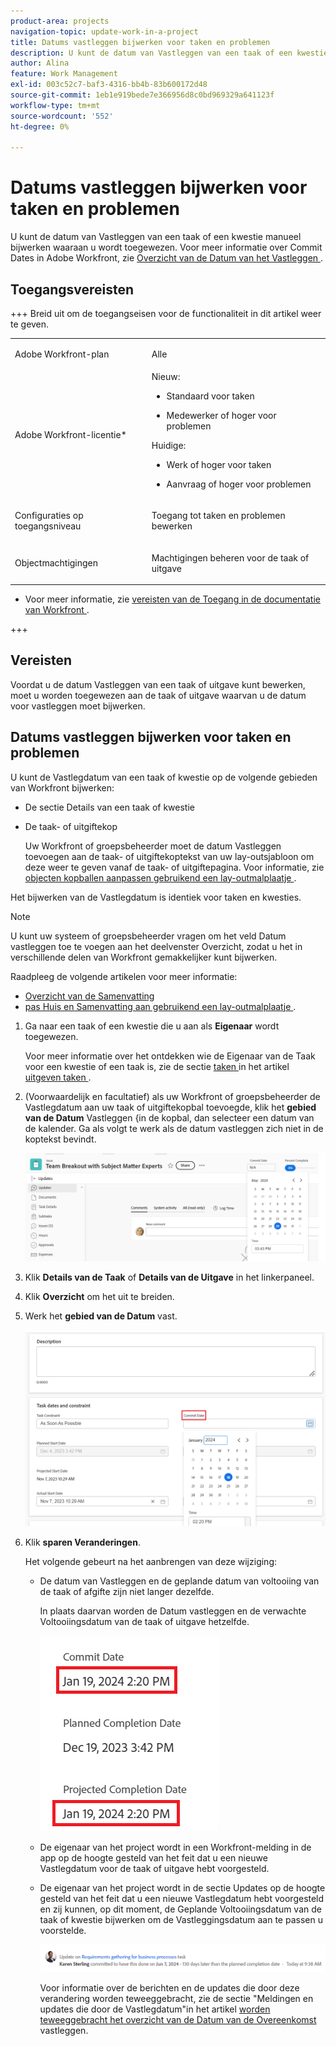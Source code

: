 ```yaml
---
product-area: projects
navigation-topic: update-work-in-a-project
title: Datums vastleggen bijwerken voor taken en problemen
description: U kunt de datum van Vastleggen van een taak of een kwestie manueel bijwerken waaraan u wordt toegewezen. Zie Overzicht datum vastleggen voor meer informatie over Datums vastleggen in Adobe Workfront.
author: Alina
feature: Work Management
exl-id: 003c52c7-baf3-4316-bb4b-83b600172d48
source-git-commit: 1eb1e919bede7e366956d8c0bd969329a641123f
workflow-type: tm+mt
source-wordcount: '552'
ht-degree: 0%

---
```



# Datums vastleggen bijwerken voor taken en problemen

<!--Audited: 07/2024-->

<!--<span class="preview">The highlighted information on this page refers to functionality not yet generally available. It is available only in the Preview environment for all customers, or in the Production environment for customers who enabled fast releases.</span>

<span class="preview">For information about fast releases, see [Enable or disable fast releases for your organization](/help/quicksilver/administration-and-setup/set-up-workfront/configure-system-defaults/enable-fast-release-process.md).</span>

<span class="preview">For information about the current release, see [Third Quarter 2024 release overview](/help/quicksilver/product-announcements/product-releases/24-q3-release-activity/24-q3-release-overview.md).</span>-->

U kunt de datum van Vastleggen van een taak of een kwestie manueel bijwerken waaraan u wordt toegewezen. Voor meer informatie over Commit Dates in Adobe Workfront, zie [ Overzicht van de Datum van het Vastleggen ](../../../manage-work/projects/updating-work-in-a-project/overview-of-commit-dates.md).

## Toegangsvereisten

<!--Audited: 01/2024-->

+++ Breid uit om de toegangseisen voor de functionaliteit in dit artikel weer te geven.

<table style="table-layout:auto"> 
 <col> 
 <col> 
 <tbody> 
  <tr> 
   <td role="rowheader">Adobe Workfront-plan</td> 
   <td> <p>Alle</p> </td> 
  </tr> 
  <tr> 
   <td role="rowheader">Adobe Workfront-licentie*</td> 
   <td> 
   Nieuw:
   <ul>
   <li><p>Standaard voor taken</p> </li>
   <li><p>Medewerker of hoger voor problemen</p></li>
   </ul>
   Huidige:
<ul>
   <li><p>Werk of hoger voor taken</p></li> 
   <li><p>Aanvraag of hoger voor problemen</p></li>
</ul>

</td> 
  </tr> 
  <tr> 
   <td role="rowheader">Configuraties op toegangsniveau</td> 
   <td> <p>Toegang tot taken en problemen bewerken</p> </td> 
  </tr> 
  <tr> 
   <td role="rowheader">Objectmachtigingen</td> 
   <td> <p>Machtigingen beheren voor de taak of uitgave</p> </td> 
  </tr> 
 </tbody> 
</table>

* Voor meer informatie, zie [ vereisten van de Toegang in de documentatie van Workfront ](/help/quicksilver/administration-and-setup/add-users/access-levels-and-object-permissions/access-level-requirements-in-documentation.md).

+++

## Vereisten

Voordat u de datum Vastleggen van een taak of uitgave kunt bewerken, moet u worden toegewezen aan de taak of uitgave waarvan u de datum voor vastleggen moet bijwerken.

## Datums vastleggen bijwerken voor taken en problemen


U kunt de Vastlegdatum van een taak of kwestie op de volgende gebieden van Workfront bijwerken:

* De sectie Details van een taak of kwestie
* De taak- of uitgiftekop

  Uw Workfront of groepsbeheerder moet de datum Vastleggen toevoegen aan de taak- of uitgiftekoptekst van uw lay-outsjabloon om deze weer te geven vanaf de taak- of uitgiftepagina.
Voor informatie, zie [ objecten kopballen aanpassen gebruikend een lay-outmalplaatje ](/help/quicksilver/administration-and-setup/customize-workfront/use-layout-templates/customize-object-headers.md).

Het bijwerken van de Vastlegdatum is identiek voor taken en kwesties.

>[!NOTE]
>
>U kunt uw systeem of groepsbeheerder vragen om het veld Datum vastleggen toe te voegen aan het deelvenster Overzicht, zodat u het in verschillende delen van Workfront gemakkelijker kunt bijwerken.
>
>Raadpleeg de volgende artikelen voor meer informatie:
>
>* [ Overzicht van de Samenvatting ](/help/quicksilver/workfront-basics/the-new-workfront-experience/summary-overview.md)
>* [ pas Huis en Samenvatting aan gebruikend een lay-outmalplaatje ](/help/quicksilver/administration-and-setup/customize-workfront/use-layout-templates/customize-home-summary-layout-template.md).


1. Ga naar een taak of een kwestie die u aan als **Eigenaar** wordt toegewezen.

   Voor meer informatie over het ontdekken wie de Eigenaar van de Taak voor een kwestie of een taak is, zie de sectie [ taken ](../../../manage-work/tasks/manage-tasks/edit-tasks.md#assignments) in het artikel [ uitgeven taken ](../../../manage-work/tasks/manage-tasks/edit-tasks.md).

1. (Voorwaardelijk en facultatief) als uw Workfront of groepsbeheerder de Vastlegdatum aan uw taak of uitgiftekopbal toevoegde, klik het **gebied van de Datum** Vastleggen {in de kopbal, dan selecteer een datum van de kalender. Ga als volgt te werk als de datum vastleggen zich niet in de koptekst bevindt.

   ![](assets/commit-date-task-header.png)

1. Klik **Details van de Taak** of **Details van de Uitgave** in het linkerpaneel.
1. Klik **Overzicht** om het uit te breiden.
1. Werk het **gebied van de Datum** vast.

   ![](assets/task-commit-date-edit-highlighted-details-page.png)

1. Klik **sparen Veranderingen**.

   Het volgende gebeurt na het aanbrengen van deze wijziging:

   * De datum van Vastleggen en de geplande datum van voltooiing van de taak of afgifte zijn niet langer dezelfde.

     In plaats daarvan worden de Datum vastleggen en de verwachte Voltooiingsdatum van de taak of uitgave hetzelfde.

     ![](assets/task-projected-completion-date-in-details-highlighted-nwe-350x230.png)

   * De eigenaar van het project wordt in een Workfront-melding in de app op de hoogte gesteld van het feit dat u een nieuwe Vastlegdatum voor de taak of uitgave hebt voorgesteld.
   * De eigenaar van het project wordt in de sectie Updates op de hoogte gesteld van het feit dat u een nieuwe Vastlegdatum hebt voorgesteld en zij kunnen, op dit moment, de Geplande Voltooiingsdatum van de taak of kwestie bijwerken om de Vastleggingsdatum aan te passen u voorstelde.

     ![](assets/project-owner-notification-update-stream-that-commit-date-affects-project-timeline.png)


     <!--![](assets/project-owner-notification-update-stream-that-commit-date-affects-project-timeline-highlighted-nwe-350x139.png)-->

     Voor informatie over de berichten en de updates die door deze verandering worden teweeggebracht, zie de sectie &quot;Meldingen en updates die door de Vastlegdatum&quot;in het artikel [ worden teweeggebracht het overzicht van de Datum van de Overeenkomst ](/help/quicksilver/manage-work/projects/updating-work-in-a-project/overview-of-commit-dates.md) vastleggen.

<!--at the Production update stream when removing legacy - replace the last bullet with: The Project Owner is notified in the Systems Activity and the All tabs of the Updates section that you have suggested a new Commit Date. They can then update the Planned Completion Date accordingly by editing the task or the issue.-->